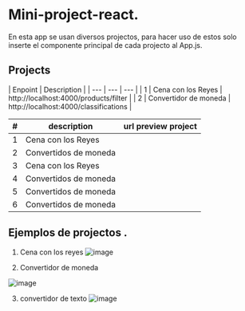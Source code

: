 # Mini-project-react.

En esta app se usan diversos projectos, para hacer uso de estos solo inserte el componente principal de cada projecto al App.js.

## Projects

| Enpoint | Description |
| --- | --- | --- |
| 1  | Cena con los Reyes | http://localhost:4000/products/filter |
| 2  | Convertidor de moneda | http://localhost:4000/classifications |

| #             | description            | url preview project |
| ------------- | ---------------------- | ------------------- |
| 1             | Cena con los Reyes     | 
| 2             | Convertidos de moneda  |
| 3             | Cena con los Reyes     | 
| 4             | Convertidos de moneda  |
| 5             | Convertidos de moneda  |
| 6             | Convertidos de moneda  |


## Ejemplos de projectos .
1. Cena con los reyes
![image](https://github.com/EmelyTarazonaPerez/mini-project-react/assets/122141594/4211599c-852d-4f4b-b8f7-200b87fde407)

2. Convertidor de moneda
   
![image](https://github.com/EmelyTarazonaPerez/mini-project-react/assets/122141594/9e5a89af-4c58-4f5f-8602-e65f05097e28)

3. convertidor de texto
![image](https://github.com/EmelyTarazonaPerez/mini-project-react/assets/122141594/05e9bfeb-3353-4228-ad99-10edfbf73d3a)
